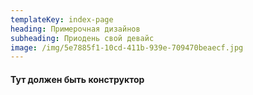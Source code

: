 ```yaml
---
templateKey: index-page
heading: Примерочная дизайнов
subheading: Приодень свой девайс
image: /img/5e7885f1-10cd-411b-939e-709470beaecf.jpg
---
```

<h4>Тут должен быть конструктор</h4>